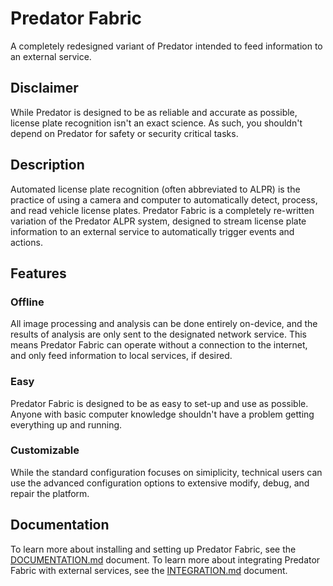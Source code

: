 # Predator Fabric

A completely redesigned variant of Predator intended to feed information to an external service.


## Disclaimer

While Predator is designed to be as reliable and accurate as possible, license plate recognition isn't an exact science. As such, you shouldn't depend on Predator for safety or security critical tasks.


## Description

Automated license plate recognition (often abbreviated to ALPR) is the practice of using a camera and computer to automatically detect, process, and read vehicle license plates. Predator Fabric is a completely re-written variation of the Predator ALPR system, designed to stream license plate information to an external service to automatically trigger events and actions.


## Features

### Offline

All image processing and analysis can be done entirely on-device, and the results of analysis are only sent to the designated network service. This means Predator Fabric can operate without a connection to the internet, and only feed information to local services, if desired.

### Easy

Predator Fabric is designed to be as easy to set-up and use as possible. Anyone with basic computer knowledge shouldn't have a problem getting everything up and running.

### Customizable

While the standard configuration focuses on simiplicity, technical users can use the advanced configuration options to extensive modify, debug, and repair the platform.


## Documentation

To learn more about installing and setting up Predator Fabric, see the [DOCUMENTATION.md](DOCUMENTATION.md) document.
To learn more about integrating Predator Fabric with external services, see the [INTEGRATION.md](INTEGRATION.md) document.
